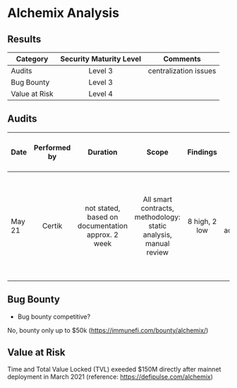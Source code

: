 # Alchemix Analysis

## Results
| Category    | Security Maturity Level  | Comments    |
| ------------- |:-------------:|:-------------:|
| Audits |     Level 3           |    centralization issues         |      
| Bug Bounty |     Level 3           |           |      
| Value at Risk |    Level 4            |           |      

## Audits
| Date | Performed by  |  Duration  |  Scope |  Findings  | Findings addressed | Summary | Major changes since audit |  
| ------------- |:-------------:| :-------------:| :-------------:| :-------------:| :-------------:|:-------------:|:-------------:|
| May 21 |  Certik | not stated, based on documentation approx. 2 week   |  All smart contracts, methodology: static analysis, manual review | 8 high, 2 low | all acknowledged | Most major findings refer to "centralization"; response: *The Alchemix Multisig consists of 4 core Alchemix team members and 4 trusted community members.*| none |

## Bug Bounty
 - Bug bounty competitive?

 No, bounty only up to $50k (https://immunefi.com/bounty/alchemix/)



## Value at Risk
Time and Total Value Locked (TVL) exeeded $150M directly after mainnet deployment in March 2021 (reference: https://defipulse.com/alchemix)
